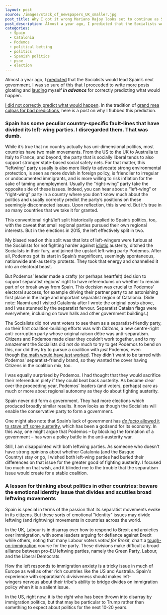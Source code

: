 ```yaml
---
layout: post
source: /images/stack_of_newspapers_UK_smaller.jpg
post_title: Why I got it wrong Mariano Rajoy looks set to continue as Spain's prime minister
post_description: Almost a year ago, I predicted that the Socialists would lead Spain’s next government.
categories:
  - Spain
  - Catalonia
  - Podemos
  - political betting
  - politics
  - Spanish politics
  - psoe
  - election
---
```


<p>Almost a year ago, I <a href="https://foodandpoliticking.wordpress.com/2016/01/20/spains-not-in-crisis/">predicted</a> that the Socialists would lead Spain’s next government. I was so sure of this that I proceeded to write <a href="https://foodandpoliticking.wordpress.com/2016/01/21/its-in-various-spanish-party-leaders-interest-to-pretend-that-spanish-politics-are-in-disarray-even-though-the-path-forward-psoe-podemos-regional-parties-is-so-obvious/">more</a> posts gloating and <a href="https://foodandpoliticking.wordpress.com/2016/01/27/spanish-politics-its-really-not-that-comlicated/">lauding</a> myself <strong><em>in advance</em></strong> for correctly predicting what would happen.</p>

<p><a href="http://www.nytimes.com/aponline/2016/10/23/world/europe/ap-eu-spain-politics.html?emc=eta1&amp;_r=1&amp;mtrref=undefined&amp;gwh=E50355CA057AF3CA4155F07F4540A09D&amp;gwt=pay">I did not correctly predict what would happen</a>. In the tradition of <a href="http://fivethirtyeight.com/features/how-i-acted-like-a-pundit-and-screwed-up-on-donald-trump/">grand mea culpas for bad predictions</a>, here is a post on why I flubbed this prediction.</p>

<h3>Spain has some peculiar country-specific fault-lines that have divided its left-wing parties. I disregarded them. That was dumb.</h3>

<p>While it’s true that no country actually has uni-dimensional politics, most countries have two main movements. From the US to the UK to Australia to Italy to France, and beyond, the party that is socially liberal tends to also support stronger state-based social safety nets. For that matter, this "leftwing" party usually is also more likely to advocate strong environmental protection, is seen as more dovish in foreign policy, is friendlier to irregular or undocumented immigrants, and is more willing to risk inflation for the sake of taming unemployment. Usually the “right-wing” party take the opposite side of these issues. Indeed, you can hear about a “left-wing” or “right-wing” party in a country where you don't know much about the politics and usually correctly predict the party’s positions on these seemingly disconnected issues. Upon reflection, this is weird. But it's true in so many countries that we take it for granted.</p>

<p>This conventional right/left split historically applied to Spain’s politics, too, with the caveat that small regional parties pursued their own regional interests. But in the elections in 2015, the left effectively split in two.</p>

<p>My biased read on this split was that lots of left-wingers were furious at the Socialists for not fighting harder against <a href="http://www.nytimes.com/2016/10/08/business/international/europe-economy-budget-austerity.html">idiotic</a> austerity, ditched the Socialists in their fury, and joined the upstart left-wing party Podemos. After all, Podemos got its start in Spain’s magnificent, seemingly spontaneous, nationwide anti-austerity protests. They took that energy and channelled it into an electoral beast.</p>

<p>But Podemos’ leader made a crafty (or perhaps heartfelt) decision to support separatist regions’ right to have referendums on whether to remain part of or break away from Spain. This decision was crucial to Podemos’ electoral success, for example driving their partner party to an astonishing first place in the large and important separatist region of Catalonia. (Side note: Naomi and I visited Catalonia after I wrote the original posts above, and I was stunned by the separatist fervour. Separatist Catalan flags were everywhere, including on town halls and other government buildings.)</p>

<p>The Socialists did not want voters to see them as a separatist-friendly party, so their first coalition-building efforts was with <em>Citizens</em>, a new centre-right anti-corruption party whose original raison dêtre was anti-separatism. Citizens and Podemos made clear they couldn’t work together, and to my amazement the Socialists did not do much to try to get Podemos to bend on this, nor did they try to pursue a coalition with <em>just </em>Podemos, even though <a href="https://foodandpoliticking.wordpress.com/2016/01/27/spanish-politics-its-really-not-that-comlicated/">the math would have <em>just</em> worked</a>. They didn't want to be tarred with Podemos' separatist-friendly brand, so they wanted the cover having Citizens in the coalition mix, too.</p>

<p>I was equally surprised by Podemos. I had thought that they would sacrifice their referendum piety if they could beat back austerity. As became clear over the proceeding year, Podemos’ leaders (and voters, perhaps) care as much or more about regional autonomy as they do about fighting austerity.</p>

<p>Spain never did form a government. They had more elections which produced broadly similar results. It now looks as though the Socialists will enable the conservative party to form a government.</p>

<p>One might also note that Spain’s lack of government has <a href="http://www.vox.com/world/2016/9/30/13093774/spain-government-politics-economic-growth"><em>de facto </em>allowed it to stave off some austerity</a>, which has been a godsend for its economy. In this way, one might argue that Podemos – by blocking the formation of a government – has won a policy battle in the anti-austerity war.</p>

<p>Still, I am disappointed with both leftwing parties. As someone who doesn't have strong opinions about whether Catalonia (and the Basque Country) stay or go, I wished both left-wing parties had buried their differences on that issue for the greater good of fighting austerity. I focused too much on that wish, and it blinded me to the trouble that the separatism issue would create for a stable coalition.</p>

<h3>A lesson for thinking about politics in other countries: beware the emotional identity issue that divides and scuttles broad leftwing movements</h3>

<p>Spain is special in terms of the passion that its separatist movements evoke in its citizens. But these sorts of emotional "identity" issues may divide leftwing (and rightwing) movements in countries across the world.</p>

<p>In the UK, Labour is in disarray over how to respond to Brexit and anxieties over immigration, with some leaders arguing for defiance against Brexit while others, noting that many Labour voters <em>voted for Brexit</em>, chart a <a href="http://www.newstatesman.com/politics/staggers/2016/09/after-leadership-battle-immigration-labours-new-dividing-line">tough-on-immigration</a> course for the party. These divisions make difficult a broad alliance between pro-EU leftwing parties, namely the Green Party, Labour, and the Liberal Democrats.</p>

<p>How the left responds to immigration anxiety is a tricky issue in much of Europe as well as other rich countries like the US and Australia. Spain's experience with separatism's divisiveness should makes left-wingers nervous about their tribe's ability to bridge divides on immigration policy when it is a salient issue.</p>

<p>In the US, right now, it is the <em>right</em> who has been thrown into disarray by immigration politics, but that may be particular to Trump rather than something to expect about politics for the next 10-20 years.</p>
